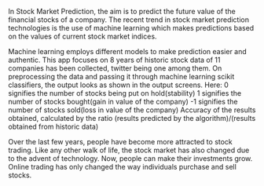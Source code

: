 In Stock Market Prediction, the aim is to predict the future value of the financial stocks of a
company. The recent trend in stock market prediction technologies is the use of machine
learning which makes predictions based on the values of current stock market indices.

Machine learning employs different models to make prediction easier and authentic. This app focuses on
8 years of historic stock data of 11 companies has been collected, twitter being one among them.
On preprocessing the data and passing it through machine learning scikit classifiers, the output looks as shown in the output screens.
Here:
0 signifies the number of stocks being put on hold(stability)
1 signifies the number of stocks bought(gain in value of the company)
-1 signifies the number of stocks sold(loss in value of the company)
Accuracy of the results obtained, calculated by the ratio (results predicted by the algorithm)/(results obtained from historic data) 


Over the last few years, people have become more attracted to stock trading. Like any other
walk of life, the stock market has also changed due to the advent of technology. Now, people
can make their investments grow. Online trading has only changed the way individuals
purchase and sell stocks.
